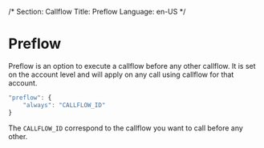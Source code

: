 /*
Section: Callflow
Title: Preflow
Language: en-US
*/

# Preflow

Preflow is an option to execute a callflow before any other callflow. It is set on the account level and will apply on any call using callflow for that account.

```Javascript
"preflow": {
    "always": "CALLFLOW_ID"
}
```

The `CALLFLOW_ID` correspond to the callflow you want to call before any other.
